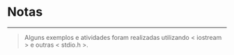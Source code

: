 # Notas

----

> Alguns exemplos e atividades foram realizadas utilizando < iostream > e outras < stdio.h >.  